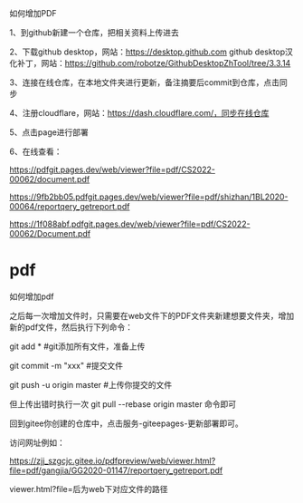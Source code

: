 如何增加PDF

1、到github新建一个仓库，把相关资料上传进去

2、下载github desktop，网站：https://desktop.github.com
            github desktop汉化补丁，网站：https://github.com/robotze/GithubDesktopZhTool/tree/3.3.14

3、连接在线仓库，在本地文件夹进行更新，备注摘要后commit到仓库，点击同步

4、注册cloudflare，网站：https://dash.cloudflare.com/，同步在线仓库

5、点击page进行部署

6、在线查看：

https://pdfgit.pages.dev/web/viewer?file=pdf/CS2022-00062/document.pdf

https://9fb2bb05.pdfgit.pages.dev/web/viewer?file=pdf/shizhan/1BL2020-00064/reportqery_getreport.pdf

https://1f088abf.pdfgit.pages.dev/web/viewer?file=pdf/CS2022-00062/Document.pdf

# pdf
如何增加pdf

之后每一次增加文件时，只需要在web文件下的PDF文件夹新建想要文件夹，增加新的pdf文件，然后执行下列命令：

git add * #git添加所有文件，准备上传

git commit -m "xxx" #提交文件

git push -u origin master #上传你提交的文件

但上传出错时执行一次 git pull --rebase origin master 命令即可

回到gitee你创建的仓库中，点击服务-giteepages-更新部署即可。

访问网址例如：

https://zjj_szgcjc.gitee.io/pdfpreview/web/viewer.html?file=pdf/gangjia/GG2020-01147/reportqery_getreport.pdf

viewer.html?file=后为web下对应文件的路径


